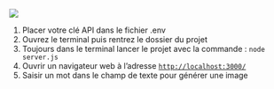 ![](https://file.notion.so/f/f/03d4fb82-6bff-4523-b594-f2dce7b9fe9f/85a0ab9a-2545-4b46-84a3-20240eae7cb7/Capture_decran_2024-09-11_a_13.59.14.png?table=block&id=60bf3ca9-66bd-4df0-99c3-2d44ff8e0f7b&spaceId=03d4fb82-6bff-4523-b594-f2dce7b9fe9f&expirationTimestamp=1726329600000&signature=3gD-7eXrEehZ16ihLSDBYbvNOFG2lUQWtJjX5o4q4AY&downloadName=Capture+d%E2%80%99e%CC%81cran+2024-09-11+a%CC%80+13.59.14.png)

1. Placer votre clé API dans le fichier .env
2. Ouvrez le terminal puis rentrez le dossier du projet
3. Toujours dans le terminal lancer le projet avec la commande : `node server.js`
4. Ouvrir un navigateur web à l’adresse [`http://localhost:3000/`](http://localhost:3000/)
5. Saisir un mot dans le champ de texte pour générer une image
